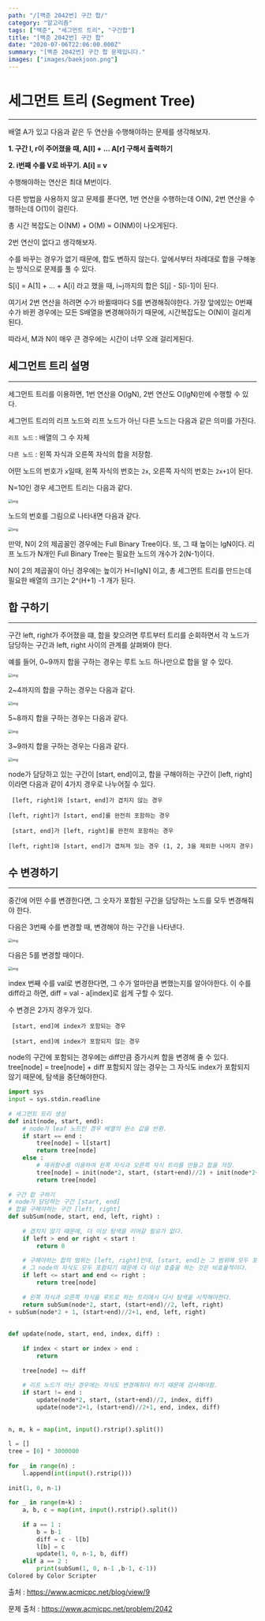 ```yaml
---
path: "/[백준 2042번] 구간 합/"
category: "알고리즘"
tags: ["백준", "세그먼트 트리", "구간합"]
title: "[백준 2042번] 구간 합"
date: "2020-07-06T22:06:00.000Z"
summary: "[백준 2042번] 구간 합 문제입니다."
images: ["images/baekjoon.png"]
---
```


# 세그먼트 트리 (Segment Tree)

---



배열 A가 있고 다음과 같은 두 연산을 수행해야하는 문제를 생각해보자.

**1. 구간 l, r이 주어졌을 때, A[l] + ... A[r] 구해서 출력하기**

**2. i번째 수를 V로 바꾸기. A[i] = v**

수행해야하는 연산은 최대 M번이다.

다른 방법을 사용하지 않고 문제를 푼다면, 1번 연산을 수행하는데 O(N), 2번 연산을 수행하는데 O(1)이 걸린다.

총 시간 복잡도는 O(NM) + O(M) = O(NM)이 나오게된다.



2번 연산이 없다고 생각해보자.

수를 바꾸는 경우가 없기 때문에, 합도 변하지 않는다. 앞에서부터 차례대로 합을 구해놓는 방식으로 문제를 풀 수 있다.

S[i] = A[1] + ... + A[i] 라고 했을 때, i~j까지의 합은 S[j] - S[i-1]이 된다.

여기서 2번 연산을 하려면 수가 바뀔때마다 S를 변경해줘야한다. 가장 앞에있는 0번째 수가 바뀐 경우에는 모든 S배열을 변경해야하기 때문에, 시간복잡도는 O(N)이 걸리게 된다.

따라서, M과 N이 매우 큰 경우에는 시간이 너무 오래 걸리게된다.



## 세그먼트 트리 설명

---



세그먼트 트리를 이용하면, 1번 연산을 O(lgN), 2번 연산도 O(lgN)만에 수행할 수 있다.

세그먼트 트리의 리프 노드와 리프 노드가 아닌 다른 노드는 다음과 같은 의미를 가진다.

`리프 노드` : 배열의 그 수 자체

`다른 노드` : 왼쪽 자식과 오른쪽 자식의 합을 저장함.

어떤 노드의 번호가 `x`일때, 왼쪽 자식의 번호는 `2x`, 오른쪽 자식의 번호는 `2x+1`이 된다.

N=10인 경우 세그먼트 트리는 다음과 같다.

<img src="https://onlinejudgeimages.s3-ap-northeast-1.amazonaws.com/blog/seg1.png" alt="img" style="zoom:50%;" />



노드의 번호를 그림으로 나타내면 다음과 같다.



<img src="https://onlinejudgeimages.s3-ap-northeast-1.amazonaws.com/blog/seg2.png" alt="img" style="zoom:50%;" />





만약, N이 2의 제곱꼴인 경우에는 Full Binary Tree이다. 또, 그 때 높이는 lgN이다. 리프 노드가 N개인 Full Binary Tree는 필요한 노드의 개수가 2(N-1)이다.

N이 2의 제곱꼴이 아닌 경우에는 높이가 H=⌈lgN⌉ 이고, 총 세그먼트 트리를 만드는데 필요한 배열의 크기는 2^(H+1) -1 개가 된다.



## 합 구하기

---



구간 left, right가 주어졌을 떄, 합을 찾으려면 루트부터 트리를 순회하면서 각 노드가 담당하는 구간과 left, right 사이의 관계를 살펴봐야 한다.

예를 들어, 0~9까지 합을 구하는 경우는 루트 노드 하나만으로 합을 알 수 있다.

<img src="https://onlinejudgeimages.s3-ap-northeast-1.amazonaws.com/blog/seg3.png" alt="img" style="zoom:50%;" />





2~4까지의 합을 구하는 경우는 다음과 같다.

<img src="https://onlinejudgeimages.s3-ap-northeast-1.amazonaws.com/blog/seg4.png" alt="img" style="zoom:50%;" />





5~8까지 합을 구하는 경우는 다음과 같다.

<img src="https://onlinejudgeimages.s3-ap-northeast-1.amazonaws.com/blog/seg5.png" alt="img" style="zoom:50%;" />



3~9까지 합을 구하는 경우는 다음과 같다.

<img src="https://onlinejudgeimages.s3-ap-northeast-1.amazonaws.com/blog/seg5.png" alt="img" style="zoom:50%;" />



node가 담당하고 있는 구간이 [start, end]이고, 합을 구해야하는 구간이 [left, right]이라면 다음과 같이 4가지 경우로 나누어질 수 있다.

` [left, right]와 [start, end]가 겹치지 않는 경우`

`[left, right]가 [start, end]를 완전히 포함하는 경우`

` [start, end]가 [left, right]를 완전히 포함하는 경우`

`[left, right]와 [start, end]가 겹쳐져 있는 경우 (1, 2, 3을 제외한 나머지 경우)`



## 수 변경하기

---



중간에 어떤 수를 변경한다면, 그 숫자가 포함된 구간을 담당하는 노드를 모두 변경해줘야 한다.

다음은 3번째 수를 변경할 때, 변경해야 하는 구간을 나타낸다.



<img src="https://onlinejudgeimages.s3-ap-northeast-1.amazonaws.com/blog/seg7.png" alt="img" style="zoom:50%;" />





다음은 5를 변경할 때이다.



<img src="https://onlinejudgeimages.s3-ap-northeast-1.amazonaws.com/blog/seg8.png" alt="img" style="zoom:50%;" />





index 번째 수를 val로 변경한다면, 그 수가 얼마만큼 변했는지를 알아야한다. 이 수를 diff라고 하면, diff = val - a[index]로 쉽게 구할 수 있다.

수 변경은 2가지 경우가 있다.

` [start, end]에 index가 포함되는 경우`

` [start, end]에 index가 포함되지 않는 경우`

node의 구간에 포함되는 경우에는 diff만큼 증가시켜 합을 변경해 줄 수 있다. tree[node] = tree[node] + diff 포함되지 않는 경우는 그 자식도 index가 포함되지 않기 때문에, 탐색을 중단해야한다.



```python
import sys
input = sys.stdin.readline
 
# 세그먼트 트리 생성
def init(node, start, end): 
    # node가 leaf 노드인 경우 배열의 원소 값을 반환.
    if start == end :
        tree[node] = l[start]
        return tree[node]
    else :
        # 재귀함수를 이용하여 왼쪽 자식과 오른쪽 자식 트리를 만들고 합을 저장.
        tree[node] = init(node*2, start, (start+end)//2) + init(node*2+1, (start+end)//2+1, end)
        return tree[node]
 
# 구간 합 구하기
# node가 담당하는 구간 [start, end]
# 합을 구해야하는 구간 [left, right]
def subSum(node, start, end, left, right) :
    
    # 겹치지 않기 때문에, 더 이상 탐색을 이어갈 필요가 없다.    
    if left > end or right < start :
        return 0
 
    # 구해야하는 합의 범위는 [left, right]인데, [start, end]는 그 범위에 모두 포함되고
    # 그 node의 자식도 모두 포함되기 때문에 더 이상 호출을 하는 것은 비효율적이다.
    if left <= start and end <= right :
        return tree[node]
 
    # 왼쪽 자식과 오른쪽 자식을 루트로 하는 트리에서 다시 탐색을 시작해야한다.
    return subSum(node*2, start, (start+end)//2, left, right) 
+ subSum(node*2 + 1, (start+end)//2+1, end, left, right)
 
 
def update(node, start, end, index, diff) :
 
    if index < start or index > end :
        return
 
    tree[node] += diff
    
    # 리프 노드가 아닌 경우에는 자식도 변경해줘야 하기 때문에 검사해야함.
    if start != end :
        update(node*2, start, (start+end)//2, index, diff)
        update(node*2+1, (start+end)//2+1, end, index, diff)
 
 
n, m, k = map(int, input().rstrip().split())
 
l = []
tree = [0] * 3000000
 
for _ in range(n) :
    l.append(int(input().rstrip()))
 
init(1, 0, n-1)
 
for _ in range(m+k) :
    a, b, c = map(int, input().rstrip().split())
 
    if a == 1 :
        b = b-1
        diff = c - l[b]
        l[b] = c
        update(1, 0, n-1, b, diff)
    elif a == 2 :                
        print(subSum(1, 0, n-1 ,b-1, c-1))
Colored by Color Scripter
```





출처 : https://www.acmicpc.net/blog/view/9

문제 출처 : https://www.acmicpc.net/problem/2042